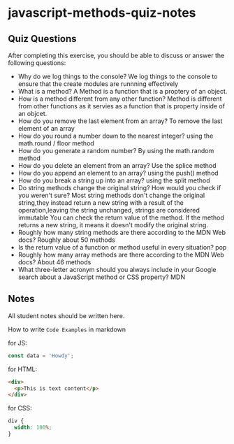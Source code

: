 # javascript-methods-quiz-notes

## Quiz Questions

After completing this exercise, you should be able to discuss or answer the following questions:

- Why do we log things to the console?
  We log things to the console to ensure that the create modules are runnning effectively
- What is a method?
  A Method is a function that is a proptery of an object.
- How is a method different from any other function?
  Method is different from other functions as it servies as a function that is property inside of an objcet.
- How do you remove the last element from an array?
  To remove the last element of an array
- How do you round a number down to the nearest integer?
  using the math.round / floor method
- How do you generate a random number?
  By using the math.random method
- How do you delete an element from an array?
  Use the splice method
- How do you append an element to an array?
  using the push() method
- How do you break a string up into an array?
  using the split method
- Do string methods change the original string? How would you check if you weren't sure?
  Most string methods don't change the original string,they instead return a new string with a result of the operation,leaving the string unchanged, strings are considered immutable
  You can check the return value of the method. If the method returns a new string, it means it doesn't modify the original string.
- Roughly how many string methods are there according to the MDN Web docs?
  Roughly about 50 methods
- Is the return value of a function or method useful in every situation?
  pop
- Roughly how many array methods are there according to the MDN Web docs?
  About 46 methods
- What three-letter acronym should you always include in your Google search about a JavaScript method or CSS property?
  MDN

## Notes

All student notes should be written here.

How to write `Code Examples` in markdown

for JS:

```javascript
const data = 'Howdy';
```

for HTML:

```html
<div>
  <p>This is text content</p>
</div>
```

for CSS:

```css
div {
  width: 100%;
}
```
